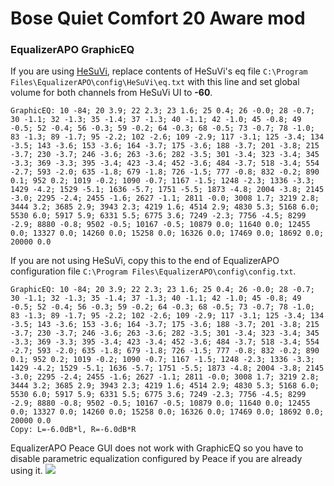# Bose Quiet Comfort 20 Aware mod
### EqualizerAPO GraphicEQ
If you are using [HeSuVi](https://sourceforge.net/projects/hesuvi/), replace contents of HeSuVi's eq file `C:\Program Files\EqualizerAPO\config\HeSuVi\eq.txt` with this line and set global volume for both channels from HeSuVi UI to **-60**.
```
GraphicEQ: 10 -84; 20 3.9; 22 2.3; 23 1.6; 25 0.4; 26 -0.0; 28 -0.7; 30 -1.1; 32 -1.3; 35 -1.4; 37 -1.3; 40 -1.1; 42 -1.0; 45 -0.8; 49 -0.5; 52 -0.4; 56 -0.3; 59 -0.2; 64 -0.3; 68 -0.5; 73 -0.7; 78 -1.0; 83 -1.3; 89 -1.7; 95 -2.2; 102 -2.6; 109 -2.9; 117 -3.1; 125 -3.4; 134 -3.5; 143 -3.6; 153 -3.6; 164 -3.7; 175 -3.6; 188 -3.7; 201 -3.8; 215 -3.7; 230 -3.7; 246 -3.6; 263 -3.6; 282 -3.5; 301 -3.4; 323 -3.4; 345 -3.3; 369 -3.3; 395 -3.4; 423 -3.4; 452 -3.6; 484 -3.7; 518 -3.4; 554 -2.7; 593 -2.0; 635 -1.8; 679 -1.8; 726 -1.5; 777 -0.8; 832 -0.2; 890 0.1; 952 0.2; 1019 -0.2; 1090 -0.7; 1167 -1.5; 1248 -2.3; 1336 -3.3; 1429 -4.2; 1529 -5.1; 1636 -5.7; 1751 -5.5; 1873 -4.8; 2004 -3.8; 2145 -3.0; 2295 -2.4; 2455 -1.6; 2627 -1.1; 2811 -0.0; 3008 1.7; 3219 2.8; 3444 3.2; 3685 2.9; 3943 2.3; 4219 1.6; 4514 2.9; 4830 5.3; 5168 6.0; 5530 6.0; 5917 5.9; 6331 5.5; 6775 3.6; 7249 -2.3; 7756 -4.5; 8299 -2.9; 8880 -0.8; 9502 -0.5; 10167 -0.5; 10879 0.0; 11640 0.0; 12455 0.0; 13327 0.0; 14260 0.0; 15258 0.0; 16326 0.0; 17469 0.0; 18692 0.0; 20000 0.0
```
If you are not using HeSuVi, copy this to the end of EqualizerAPO configuration file `C:\Program Files\EqualizerAPO\config\config.txt`.
```
GraphicEQ: 10 -84; 20 3.9; 22 2.3; 23 1.6; 25 0.4; 26 -0.0; 28 -0.7; 30 -1.1; 32 -1.3; 35 -1.4; 37 -1.3; 40 -1.1; 42 -1.0; 45 -0.8; 49 -0.5; 52 -0.4; 56 -0.3; 59 -0.2; 64 -0.3; 68 -0.5; 73 -0.7; 78 -1.0; 83 -1.3; 89 -1.7; 95 -2.2; 102 -2.6; 109 -2.9; 117 -3.1; 125 -3.4; 134 -3.5; 143 -3.6; 153 -3.6; 164 -3.7; 175 -3.6; 188 -3.7; 201 -3.8; 215 -3.7; 230 -3.7; 246 -3.6; 263 -3.6; 282 -3.5; 301 -3.4; 323 -3.4; 345 -3.3; 369 -3.3; 395 -3.4; 423 -3.4; 452 -3.6; 484 -3.7; 518 -3.4; 554 -2.7; 593 -2.0; 635 -1.8; 679 -1.8; 726 -1.5; 777 -0.8; 832 -0.2; 890 0.1; 952 0.2; 1019 -0.2; 1090 -0.7; 1167 -1.5; 1248 -2.3; 1336 -3.3; 1429 -4.2; 1529 -5.1; 1636 -5.7; 1751 -5.5; 1873 -4.8; 2004 -3.8; 2145 -3.0; 2295 -2.4; 2455 -1.6; 2627 -1.1; 2811 -0.0; 3008 1.7; 3219 2.8; 3444 3.2; 3685 2.9; 3943 2.3; 4219 1.6; 4514 2.9; 4830 5.3; 5168 6.0; 5530 6.0; 5917 5.9; 6331 5.5; 6775 3.6; 7249 -2.3; 7756 -4.5; 8299 -2.9; 8880 -0.8; 9502 -0.5; 10167 -0.5; 10879 0.0; 11640 0.0; 12455 0.0; 13327 0.0; 14260 0.0; 15258 0.0; 16326 0.0; 17469 0.0; 18692 0.0; 20000 0.0
Copy: L=-6.0dB*l, R=-6.0dB*R
```
EqualizerAPO Peace GUI does not work with GraphicEQ so you have to disable parametric equalization configured by Peace if you are already using it.
![](https://raw.githubusercontent.com/jaakkopasanen/AutoEq/master/results/Innerfidelity%202017/innerfidelity/onear/Bose%20Quiet%20Comfort%2020%20Aware%20mod/Bose%20Quiet%20Comfort%2020%20Aware%20mod.png)
